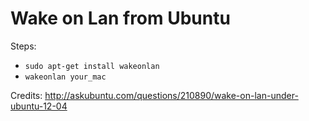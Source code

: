 # Wake on Lan from Ubuntu

Steps:

* `sudo apt-get install wakeonlan`
* `wakeonlan your_mac`

Credits:
http://askubuntu.com/questions/210890/wake-on-lan-under-ubuntu-12-04
